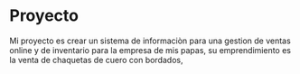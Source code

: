 # Proyecto


Mi proyecto es crear un sistema de informaciòn para una gestion de ventas online y de inventario para la empresa de mis papas, su emprendimiento es la venta de chaquetas de cuero con bordados, 


